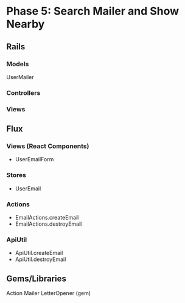 # Phase 5: Search Mailer and Show Nearby

## Rails
### Models
UserMailer

### Controllers

### Views

## Flux
### Views (React Components)
* UserEmailForm

### Stores
* UserEmail

### Actions
* EmailActions.createEmail
* EmailActions.destroyEmail

### ApiUtil
* ApiUtil.createEmail
* ApiUtil.destroyEmail

## Gems/Libraries
Action Mailer
LetterOpener (gem)
